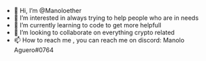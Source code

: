 - 👋 Hi, I’m @Manoloether
- 👀 I’m interested in always trying to help people who are in needs
- 🌱 I’m currently learning to code to get more helpfull
- 💞️ I’m looking to collaborate on everything crypto related
- 📫 How to reach me , you can reach me on discord: Manolo Aguero#0764

<!---
Manoloether/Manoloether is a ✨ special ✨ repository because its `README.md` (this file) appears on your GitHub profile.
You can click the Preview link to take a look at your changes.
--->
